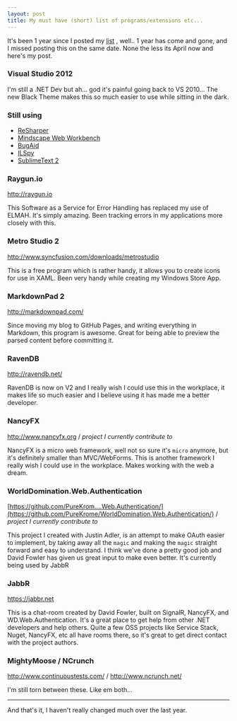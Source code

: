 ```yaml
---
layout: post
title: My must have (short) list of programs/extensions etc...
---
```


It's been 1 year since I posted my [list](http://www.philliphaydon.com/2012/03/my-must-have-short-list-programs-and-extensions-etc/) , well.. 1 year has come and gone, and I missed posting this on the same date. None the less its April now and here's my post.

### Visual Studio 2012

I'm still a .NET Dev but ah... god it's painful going back to VS 2010... The new Black Theme makes this so much easier to use while sitting in the dark. 

### Still using

- [ReSharper](1)
- [Mindscape Web Workbench](2)
- [BugAid](3)
- [ILSpy](4)
- [SublimeText 2](5)

### Raygun.io
<http://raygun.io>

This Software as a Service for Error Handling has replaced my use of ELMAH. It's simply amazing. Been tracking errors in my applications more closely with this.

<!--excerpt-->

### Metro Studio 2
<http://www.syncfusion.com/downloads/metrostudio>

This is a free program which is rather handy, it allows you to create icons for use in XAML. Been very handy while creating my Windows Store App.

### MarkdownPad 2
<http://markdownpad.com/>

Since moving my blog to GitHub Pages, and writing everything in Markdown, this program is awesome. Great for being able to preview the parsed content before committing it.

### RavenDB
<http://ravendb.net/>

RavenDB is now on V2 and I really wish I could use this in the workplace, it makes life so much easier and I believe using it has made me a better developer.

### NancyFX
<http://www.nancyfx.org> / *project I currently contribute to*

NancyFX is a micro web framework, well not so sure it's `micro` anymore, but it's definitely smaller than MVC/WebForms. This is another framework I really wish I could use in the workplace. Makes working with the web a dream.

### WorldDomination.Web.Authentication
[https://github.com/PureKrom....Web.Authentication/](https://github.com/PureKrome/WorldDomination.Web.Authentication/) / *project I currently contribute to*

This project I created with Justin Adler, is an attempt to make OAuth easier to implement, by taking away all the `magic` and making the `magic` straight forward and easy to understand. I think we've done a pretty good job and David Fowler has given us great input to make even better. It's currently being used by JabbR

### JabbR
<https://jabbr.net>

This is a chat-room created by David Fowler, built on SignalR, NancyFX, and WD.Web.Authentication. It's a great place to get help from other .NET developers and help others. Quite a few OSS projects like Service Stack, Nuget, NancyFX, etc all have rooms there, so it's great to get direct contact with the project authors.

### MightyMoose / NCrunch
<http://www.continuoustests.com/> / <http://www.ncrunch.net/>

I'm still torn between these. Like em both...

----

And that's it, I haven't really changed much over the last year. 


  [1]: [http://www.jetbrains.com/resharper/]
  [2]: [http://www.mindscapehq.com/products/web-workbench]
  [3]: [http://www.bugaidsoftware.com/]
  [4]: [http://wiki.sharpdevelop.net/ilspy.ashx]
  [5]: [http://www.sublimetext.com/2]